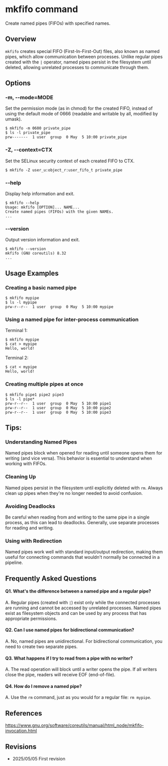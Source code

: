# mkfifo command

Create named pipes (FIFOs) with specified names.

## Overview

`mkfifo` creates special FIFO (First-In-First-Out) files, also known as named pipes, which allow communication between processes. Unlike regular pipes created with the `|` operator, named pipes persist in the filesystem until deleted, allowing unrelated processes to communicate through them.

## Options

### **-m, --mode=MODE**

Set the permission mode (as in chmod) for the created FIFO, instead of using the default mode of 0666 (readable and writable by all, modified by umask).

```console
$ mkfifo -m 0600 private_pipe
$ ls -l private_pipe
prw-------  1 user  group  0 May  5 10:00 private_pipe
```

### **-Z, --context=CTX**

Set the SELinux security context of each created FIFO to CTX.

```console
$ mkfifo -Z user_u:object_r:user_fifo_t private_pipe
```

### **--help**

Display help information and exit.

```console
$ mkfifo --help
Usage: mkfifo [OPTION]... NAME...
Create named pipes (FIFOs) with the given NAMEs.
...
```

### **--version**

Output version information and exit.

```console
$ mkfifo --version
mkfifo (GNU coreutils) 8.32
...
```

## Usage Examples

### Creating a basic named pipe

```console
$ mkfifo mypipe
$ ls -l mypipe
prw-r--r--  1 user  group  0 May  5 10:00 mypipe
```

### Using a named pipe for inter-process communication

Terminal 1:
```console
$ mkfifo mypipe
$ cat > mypipe
Hello, world!
```

Terminal 2:
```console
$ cat < mypipe
Hello, world!
```

### Creating multiple pipes at once

```console
$ mkfifo pipe1 pipe2 pipe3
$ ls -l pipe*
prw-r--r--  1 user  group  0 May  5 10:00 pipe1
prw-r--r--  1 user  group  0 May  5 10:00 pipe2
prw-r--r--  1 user  group  0 May  5 10:00 pipe3
```

## Tips:

### Understanding Named Pipes

Named pipes block when opened for reading until someone opens them for writing (and vice versa). This behavior is essential to understand when working with FIFOs.

### Cleaning Up

Named pipes persist in the filesystem until explicitly deleted with `rm`. Always clean up pipes when they're no longer needed to avoid confusion.

### Avoiding Deadlocks

Be careful when reading from and writing to the same pipe in a single process, as this can lead to deadlocks. Generally, use separate processes for reading and writing.

### Using with Redirection

Named pipes work well with standard input/output redirection, making them useful for connecting commands that wouldn't normally be connected in a pipeline.

## Frequently Asked Questions

#### Q1. What's the difference between a named pipe and a regular pipe?
A. Regular pipes (created with `|`) exist only while the connected processes are running and cannot be accessed by unrelated processes. Named pipes exist as filesystem objects and can be used by any process that has appropriate permissions.

#### Q2. Can I use named pipes for bidirectional communication?
A. No, named pipes are unidirectional. For bidirectional communication, you need to create two separate pipes.

#### Q3. What happens if I try to read from a pipe with no writer?
A. The read operation will block until a writer opens the pipe. If all writers close the pipe, readers will receive EOF (end-of-file).

#### Q4. How do I remove a named pipe?
A. Use the `rm` command, just as you would for a regular file: `rm mypipe`.

## References

https://www.gnu.org/software/coreutils/manual/html_node/mkfifo-invocation.html

## Revisions

- 2025/05/05 First revision